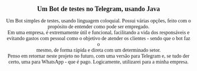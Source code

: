 <h1 style="font-size: 18px; text-align: center; font-family: serif;">Um Bot de testes no Telegram, usando Java</h1>

<p style="font-size: 14px; text-align: center; font-family: serif;">
Um Bot simples de testes, usando linguagem coloquial. Possui várias opções, feito com o propósito de entender como pode ser empregado.
<br>
Em uma empresa, é extremamente útil e funcional, facilitando a vida dos responsáveis e evitando gastos com pessoal como o objetivo de atender os clientes - sendo que o bot faz o 
<br>
mesmo, de forma rápida e direta com um determinado setor.
<br>
Penso em retornar neste projeto no futuro, com uma versão para Telegram e, se tudo der certo, uma para WhatsApp - que é pago. Logicamente, utilizarei para a minha empresa.
</p>
